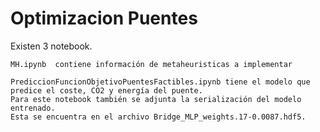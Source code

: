 # Optimizacion Puentes

Existen 3 notebook. 

    MH.ipynb  contiene información de metaheuristicas a implementar
    
    PrediccionFuncionObjetivoPuentesFactibles.ipynb tiene el modelo que predice el coste, CO2 y energía del puente. 
    Para este notebook también se adjunta la serialización del modelo entrenado. 
    Esta se encuentra en el archivo Bridge_MLP_weights.17-0.0087.hdf5. 
    
